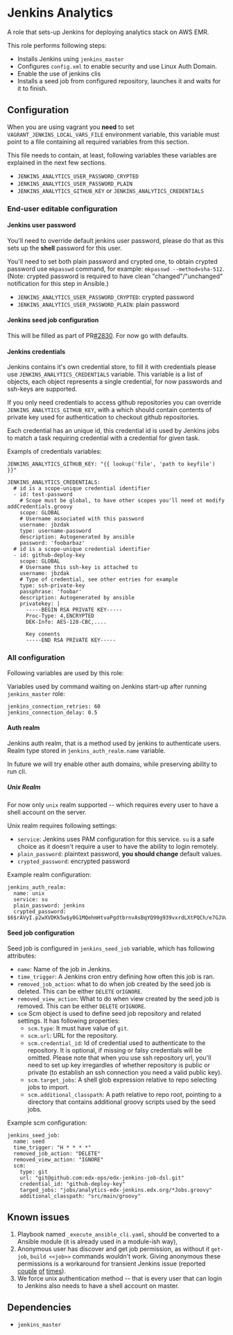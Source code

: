 # Jenkins Analytics

A role that sets-up Jenkins for deploying analytics stack on AWS EMR.

This role performs following steps:

* Installs Jenkins using `jenkins_master`
* Configures `config.xml` to enable security and use
  Linux Auth Domain.
* Enable the use of jenkins clis
* Installs a seed job from configured repository, launches it and waits
  for it to finish.

## Configuration

When you are using vagrant you **need** to set `VAGRANT_JENKINS_LOCAL_VARS_FILE`
environment variable, this variable must point to a file containing 
all required variables from this section.

This file needs to contain, at least, following variables these 
variables are explained in the next few sections. 

* `JENKINS_ANALYTICS_USER_PASSWORD_CRYPTED` 
* `JENKINS_ANALYTICS_USER_PASSWORD_PLAIN`
* `JENKINS_ANALYTICS_GITHUB_KEY` or `JENKINS_ANALYTICS_CREDENTIALS`

 
### End-user editable configuration 

#### Jenkins user password

You'll need to override default jenkins user password, please do that
as this sets up the **shell** password for this user. 

You'll need to set both plain password and crypted one, 
to obtain crypted password use `mkpasswd` command, for example: 
`mkpasswd --method=sha-512`. (Note: crypted password is required 
to have clean "changed"/"unchanged" notification for this step 
in Ansible.) 

* `JENKINS_ANALYTICS_USER_PASSWORD_CRYPTED`:  crypted password 
* `JENKINS_ANALYTICS_USER_PASSWORD_PLAIN`: plain password

#### Jenkins seed job configuration 

This will be filled as part of PR[#2830](https://github.com/edx/configuration/pull/2830). 
For now go with defaults. 

#### Jenkins credentials

Jenkins contains it's own credential store, to fill it with credentials 
please use ``JENKINS_ANALYTICS_CREDENTIALS`` variable. This variable 
is a list of objects, each object represents a single credential,
for now passwords and ssh-keys are supported. 

If you only need credentials to access github repositories
you can override `JENKINS_ANALYTICS_GITHUB_KEY`, with a 
which should contain contents of private key used for 
authentication to checkout github repositories.  

Each credential has an unique id, this credential id is used by 
Jenkins jobs to match a task requiring credential with a 
credential for given task. 


Exampls of credentials variables:
 
    JENKINS_ANALYTICS_GITHUB_KEY: "{{ lookup('file', 'path to keyfile') }}" 
        
    JENKINS_ANALYTICS_CREDENTIALS:
      # id is a scope-unique credential identifier
      - id: test-password
        # Scope must be global, to have other scopes you'll need ot modify addCredentials.groovy
        scope: GLOBAL
        # Username associated with this password
        username: jbzdak
        type: username-password
        description: Autogenerated by ansible
        password: 'foobarbaz'
      # id is a scope-unique credential identifier
      - id: github-deploy-key
        scope: GLOBAL
        # Username this ssh-key is attached to
        username: jbzdak
        # Type of credential, see other entries for example
        type: ssh-private-key        
        passphrase: 'foobar'
        description: Autogenerated by ansible
        privatekey: |
          -----BEGIN RSA PRIVATE KEY-----
          Proc-Type: 4,ENCRYPTED
          DEK-Info: AES-128-CBC,....

          Key conents
          -----END RSA PRIVATE KEY-----

### All configuration

Following variables are used by this role:

Variables used by command waiting on Jenkins start-up after running
`jenkins_master` role:

    jenkins_connection_retries: 60
    jenkins_connection_delay: 0.5

#### Auth realm

Jenkins auth realm, that is a method used by jenkins to authenticate users.
Realm type stored in `jenkins_auth_realm.name` variable.

In future we will try enable other auth domains, while
preserving ability to run cli.

##### Unix Realm

For now only `unix` realm supported -- which requires every user to have a
shell account on the server.

Unix realm requires following settings:

* `service`: Jenkins uses PAM configuration for this service. `su` is
a safe choice as it doesn't require a user to have the ability to login
remotely.
* `plain_password`:  plaintext password, **you should change** default values.
* `crypted_password`: encrypted password

Example realm configuration:

    jenkins_auth_realm:
      name: unix
      service: su
      plain_password: jenkins
      crypted_password: $6$rAVyI.p2wXVDKk5w$y0G1MQehmHtvaPgdtbrnvAsBqYQ99g939vxrdLXtPQCh/e7GJVwbnqIKZpve8EcMLTtq.7sZwTBYV9Tdjgf1k.


#### Seed job configuration

Seed job is configured in `jenkins_seed_job` variable, which has following
attributes:

* `name`:  Name of the job in Jenkins.
* `time_trigger`: A Jenkins cron entry defining how often this job is ran.
* `removed_job_action`: what to do when job created by the seed job is deleted.
  This can be either  `DELETE` or`IGNORE`.
* `removed_view_action`: What to do when view created by the seed job is removed.
  This can be either  `DELETE` or`IGNORE`.
* `scm` Scm object is used to define seed job repository and related settings.
  It has following properties:
  * `scm.type`: It must have value of `git`.
  * `scm.url`: URL for the repository.
  * `scm.credential_id`: Id of credential used to authenticate to the repository.
    It is optional, if missing or falsy credentials will be omitted. Please note
    that when you use ssh repository url, you'll need to set up key irregardles 
    of whether repository is public or private (to establish an ssh connection
    you need a valid public key). 
  * `scm.target_jobs`: A shell glob expression relative to repo selecting
    jobs to import.
  * `scm.additional_classpath`: A path relative to repo root, pointing to a
     directory that contains additional groovy scripts used by the seed jobs.

Example scm configuration:

    jenkins_seed_job:
      name: seed
      time_trigger: "H * * * *"
      removed_job_action: "DELETE"
      removed_view_action: "IGNORE"
      scm:
        type: git
        url: "git@github.com:edx-ops/edx-jenkins-job-dsl.git"
        credential_id: "github-deploy-key"
        targed_jobs: "jobs/analytics-edx-jenkins.edx.org/*Jobs.groovy"
        additional_classpath: "src/main/groovy"

Known issues
------------

1. Playbook named `_execute_ansible_cli.yaml`, should be converted to a
   Ansible module (it is already used in a module-ish way),
2. Anonymous user has discover and get job permission, as without it
   `get-job`, `build <<job>>` commands wouldn't work.
   Giving anonymous these permissions is a workaround for
   transient Jenkins issue (reported [couple][1] [of][2] [times][3]).
3. We force unix authentication method -- that is every user that can login
   to Jenkins also needs to have a shell account on master.


Dependencies
------------

- `jenkins_master`

[1]: https://issues.jenkins-ci.org/browse/JENKINS-12543
[2]: https://issues.jenkins-ci.org/browse/JENKINS-11024
[3]: https://issues.jenkins-ci.org/browse/JENKINS-22143
